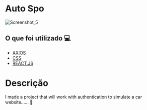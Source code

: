 <h1> Auto Spo </h1>

![Screenshot_5](https://user-images.githubusercontent.com/96798145/183433731-154222e0-93a7-46a3-a0c8-e934c82945d5.png)


<h2> O que foi utilizado 💻 </h2>

- [AXIOS]()
- [CSS]()
- [REACT.JS]()


<h1> Descrição </h1>
<p> I made a project that will work with authentication to simulate a car website...... 🚀</p>
